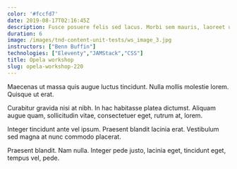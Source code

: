 ```yaml
---
color: '#fccfd7'
date: 2019-08-17T02:16:45Z
description: Fusce posuere felis sed lacus. Morbi sem mauris, laoreet ut, rhoncus aliquet, pulvinar sed, nisl.
duration: 6
image: /images/tnd-content-unit-tests/ws_image_3.jpg
instructors: ["Benn Buffin"]
technologies: ["Eleventy","JAMStack","CSS"]
title: Opela workshop
slug: opela-workshop-220
---
```

Maecenas ut massa quis augue luctus tincidunt. Nulla mollis molestie lorem. Quisque ut erat.

Curabitur gravida nisi at nibh. In hac habitasse platea dictumst. Aliquam augue quam, sollicitudin vitae, consectetuer eget, rutrum at, lorem.

Integer tincidunt ante vel ipsum. Praesent blandit lacinia erat. Vestibulum sed magna at nunc commodo placerat.

Praesent blandit. Nam nulla. Integer pede justo, lacinia eget, tincidunt eget, tempus vel, pede.
